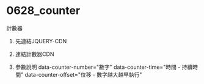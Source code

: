 # 0628_counter
計數器

1. 先連結JQUERY-CDN
<script src="https://ajax.googleapis.com/ajax/libs/jquery/3.5.1/jquery.min.js"></script>

2. 連結計數器CDN
<script src="https://github.com/elina-wang/0628_counter/blob/master/counter.js"></script>


3. 參數說明
data-counter-number="數字"
data-counter-time="時間 - 持續時間"
data-counter-offset="位移 - 數字越大越早執行"